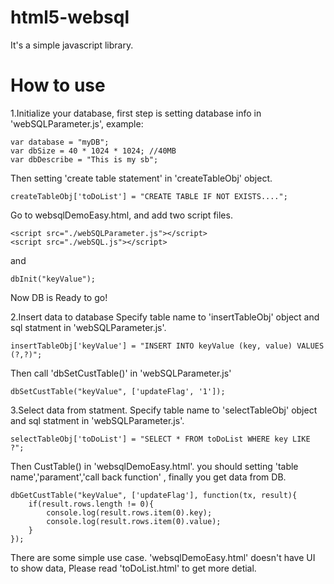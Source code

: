 html5-websql
===
It's a simple javascript library.

How to use
===

1.Initialize your database, first step is setting database info in 'webSQLParameter.js', example:
```
var database = "myDB";
var dbSize = 40 * 1024 * 1024; //40MB
var dbDescribe = "This is my sb";
```
Then setting 'create table statement' in 'createTableObj' object.
```
createTableObj['toDoList'] = "CREATE TABLE IF NOT EXISTS....";
```
Go to websqlDemoEasy.html, and add two script files.
```
<script src="./webSQLParameter.js"></script>
<script src="./webSQL.js"></script>
```
and
```
dbInit("keyValue");
```
Now DB is Ready to go!

2.Insert data to database
Specify table name to 'insertTableObj' object and sql statment in 'webSQLParameter.js'.
```
insertTableObj['keyValue'] = "INSERT INTO keyValue (key, value) VALUES (?,?)";
```
Then call 'dbSetCustTable()' in 'webSQLParameter.js'
```
dbSetCustTable("keyValue", ['updateFlag', '1']);
```

3.Select data from statment.
Specify table name to 'selectTableObj' object and sql statment in 'webSQLParameter.js'.
```
selectTableObj['toDoList'] = "SELECT * FROM toDoList WHERE key LIKE ?";
```
Then CustTable() in 'websqlDemoEasy.html'. you should setting 'table name','parament','call back function' , finally you get data from DB. 
```
dbGetCustTable("keyValue", ['updateFlag'], function(tx, result){
	if(result.rows.length != 0){
		console.log(result.rows.item(0).key);
		console.log(result.rows.item(0).value);
	}
});
```

There are some simple use case. 'websqlDemoEasy.html' doesn't have UI to show data, Please read 'toDoList.html' to get more detial.
